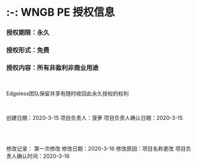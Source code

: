 # :-: WNGB PE 授权信息

### 授权期限：永久
### 授权形式：免费
### 授权内容：所有非盈利非商业用途
<br/>

Edgeless团队保留并享有随时收回此永久授权的权利
<br/>

<br/>

创建日期：2020-3-15
项目负责人：菠萝
项目负责人确认日期：2020-3-15


<br/>
<br/>

修改记录：
第一次修改
修改日期：2020-3-16
修改原因：项目名称更改
项目负责人确认时间：2020-3-16